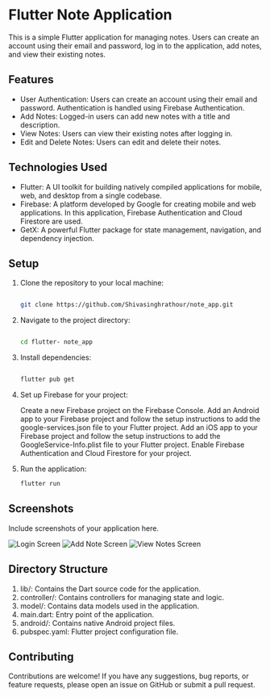 # Flutter Note Application

This is a simple Flutter application for managing notes. Users can create an account using their email and password, log in to the application, add notes, and view their existing notes.

## Features

- User Authentication: Users can create an account using their email and password. Authentication is handled using Firebase Authentication.
- Add Notes: Logged-in users can add new notes with a title and description.
- View Notes: Users can view their existing notes after logging in.
- Edit and Delete Notes: Users can edit and delete their notes.

## Technologies Used

- Flutter: A UI toolkit for building natively compiled applications for mobile, web, and desktop from a single codebase.
- Firebase: A platform developed by Google for creating mobile and web applications. In this application, Firebase Authentication and Cloud Firestore are used.
- GetX: A powerful Flutter package for state management, navigation, and dependency injection.

## Setup

1. Clone the repository to your local machine:

   ```bash
   
   git clone https://github.com/Shivasinghrathour/note_app.git

2. Navigate to the project directory:
   
   ```bash
   
   cd flutter- note_app

3. Install dependencies:
   ```bash
   
   flutter pub get

4. Set up Firebase for your project:
   
   Create a new Firebase project on the Firebase Console. Add an Android app to your Firebase project and follow the setup instructions to add the google-services.json file to your Flutter       project. Add an iOS app to your Firebase project and follow the setup instructions to add the GoogleService-Info.plist file to your Flutter project. Enable Firebase Authentication and         Cloud Firestore for your project.

6. Run the application:
    ```bash
   flutter run

## Screenshots
Include screenshots of your application here.

   ![Login Screen](assets/screenshots/loginpage.png)
   ![Add Note Screen](assets/screenshots/loginpage.png)
   ![View Notes Screen](screenshots/view_notes_screen.png)

## Directory Structure
   1. lib/: Contains the Dart source code for the application.
   2. controller/: Contains controllers for managing state and logic.
   3. model/: Contains data models used in the application.
   4. main.dart: Entry point of the application.
   5. android/: Contains native Android project files.
   6. pubspec.yaml: Flutter project configuration file.

## Contributing
Contributions are welcome! If you have any suggestions, bug reports, or feature requests, please open an issue on GitHub or submit a pull request.
